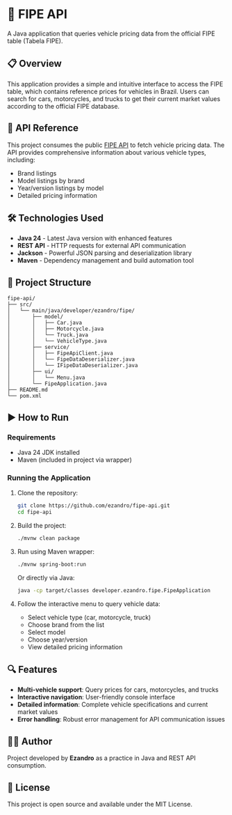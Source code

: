 # 🚗 FIPE API

A Java application that queries vehicle pricing data from the official FIPE table (Tabela FIPE).

## 📋 Overview

This application provides a simple and intuitive interface to access the FIPE table, which contains reference prices for vehicles in Brazil. Users can search for cars, motorcycles, and trucks to get their current market values according to the official FIPE database.

## 🔗 API Reference

This project consumes the public [FIPE API](https://deividfortuna.github.io/fipe/) to fetch vehicle pricing data. The API provides comprehensive information about various vehicle types, including:

- Brand listings
- Model listings by brand
- Year/version listings by model
- Detailed pricing information

## 🛠️ Technologies Used

- **Java 24** - Latest Java version with enhanced features
- **REST API** - HTTP requests for external API communication
- **Jackson** - Powerful JSON parsing and deserialization library
- **Maven** - Dependency management and build automation tool

## 📁 Project Structure

```
fipe-api/
├── src/
│   └── main/java/developer/ezandro/fipe/
│       ├── model/     
│       │   ├── Car.java             
│       │   ├── Motorcycle.java      
│       │   └── Truck.java
│       │   └── VehicleType.java          
│       ├── service/  
│       │   ├── FipeApiClient.java
│       │   └── FipeDataDeserializer.java
│       │   └── IFipeDataDeserializer.java
│       ├── ui/ 
│       │   └── Menu.java                
│       └── FipeApplication.java
├── README.md  
└── pom.xml            
```

## ▶️ How to Run

### Requirements

- Java 24 JDK installed
- Maven (included in project via wrapper)

### Running the Application

1. Clone the repository:
   ```bash
   git clone https://github.com/ezandro/fipe-api.git
   cd fipe-api
   ```

2. Build the project:
   ```bash
   ./mvnw clean package
   ```

3. Run using Maven wrapper:
   ```bash
   ./mvnw spring-boot:run
   ```
   
   Or directly via Java:
   ```bash
   java -cp target/classes developer.ezandro.fipe.FipeApplication
   ```

4. Follow the interactive menu to query vehicle data:
   - Select vehicle type (car, motorcycle, truck)
   - Choose brand from the list
   - Select model
   - Choose year/version
   - View detailed pricing information

## 🔍 Features

- **Multi-vehicle support**: Query prices for cars, motorcycles, and trucks
- **Interactive navigation**: User-friendly console interface
- **Detailed information**: Complete vehicle specifications and current market values
- **Error handling**: Robust error management for API communication issues

## 👨‍💻 Author

Project developed by **Ezandro** as a practice in Java and REST API consumption.

## 📄 License

This project is open source and available under the MIT License.
